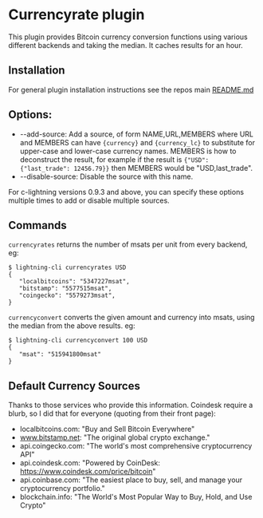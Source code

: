 # Currencyrate plugin

This plugin provides Bitcoin currency conversion functions using various
different backends and taking the median.  It caches results for an hour.

## Installation

For general plugin installation instructions see the repos main
[README.md](https://github.com/lightningd/plugins/blob/master/README.md#Installation)

## Options:

* --add-source: Add a source, of form NAME,URL,MEMBERS where URL and MEMBERS
  can have `{currency}` and `{currency_lc}` to substitute for upper-case and
  lower-case currency names.  MEMBERS is how to deconstruct the result, for
  example if the result is `{"USD": {"last_trade": 12456.79}}` then MEMBERS
  would be "USD,last_trade".
* --disable-source: Disable the source with this name.

For c-lightning versions 0.9.3 and above, you can specify these
options multiple times to add or disable multiple sources.

## Commands

`currencyrates` returns the number of msats per unit from every backend, eg:

```
$ lightning-cli currencyrates USD
{
   "localbitcoins": "5347227msat",
   "bitstamp": "5577515msat",
   "coingecko": "5579273msat",
}
```

`currencyconvert` converts the given amount and currency into msats, using the
median from the above results. eg:

```
$ lightning-cli currencyconvert 100 USD
{
   "msat": "515941800msat"
}
```

## Default Currency Sources

Thanks to those services who provide this information.  Coindesk require
a blurb, so I did that for everyone (quoting from their front page):

* localbitcoins.com: "Buy and Sell Bitcoin Everywhere"
* www.bitstamp.net: "The original global crypto exchange."
* api.coingecko.com: "The world's most comprehensive cryptocurrency API"
* api.coindesk.com: "Powered by CoinDesk: https://www.coindesk.com/price/bitcoin"
* api.coinbase.com: "The easiest place to buy, sell, and manage your cryptocurrency portfolio."
* blockchain.info: "The World's Most Popular Way to Buy, Hold, and Use Crypto"
